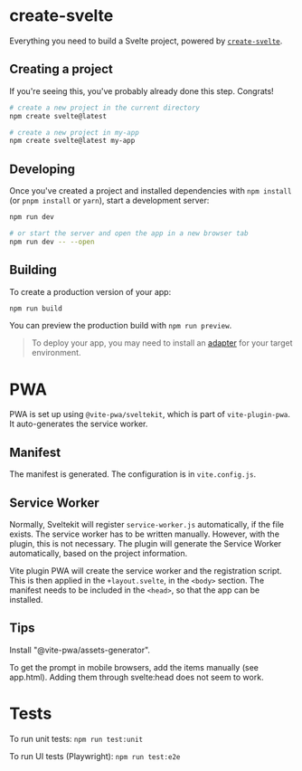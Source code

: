 # create-svelte

Everything you need to build a Svelte project, powered by [`create-svelte`](https://github.com/sveltejs/kit/tree/master/packages/create-svelte).

## Creating a project

If you're seeing this, you've probably already done this step. Congrats!

```bash
# create a new project in the current directory
npm create svelte@latest

# create a new project in my-app
npm create svelte@latest my-app
```

## Developing

Once you've created a project and installed dependencies with `npm install` (or `pnpm install` or `yarn`), start a development server:

```bash
npm run dev

# or start the server and open the app in a new browser tab
npm run dev -- --open
```

## Building

To create a production version of your app:

```bash
npm run build
```

You can preview the production build with `npm run preview`.

> To deploy your app, you may need to install an [adapter](https://kit.svelte.dev/docs/adapters) for your target environment.

# PWA

PWA is set up using `@vite-pwa/sveltekit`, which is part of `vite-plugin-pwa`. It auto-generates the service worker. 

## Manifest
The manifest is generated. The configuration is in `vite.config.js`.

## Service Worker
Normally, Sveltekit will register `service-worker.js` automatically, if the file exists. The service worker has to be written manually. However, with the plugin, this is not necessary. The plugin will generate the Service Worker automatically, based on the project information.

Vite plugin PWA will create the service worker and the registration script. This is then applied in the `+layout.svelte`, in the `<body>` section.
The manifest needs to be included in the `<head>`, so that the app can be installed.

## Tips
Install "@vite-pwa/assets-generator".

To get the prompt in mobile browsers, add the items manually (see app.html). Adding them through svelte:head does not seem to work.

# Tests

To run unit tests:
`npm run test:unit`

To run UI tests (Playwright):
`npm run test:e2e`
